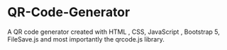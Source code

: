 # QR-Code-Generator
A QR code generator created with HTML , CSS, JavaScript , Bootstrap 5, FileSave.js and most importantly the qrcode.js library.
